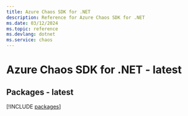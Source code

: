 ```yaml
---
title: Azure Chaos SDK for .NET
description: Reference for Azure Chaos SDK for .NET
ms.date: 03/12/2024
ms.topic: reference
ms.devlang: dotnet
ms.service: chaos
---
```

# Azure Chaos SDK for .NET - latest
## Packages - latest
[!INCLUDE [packages](chaos-index.md)]